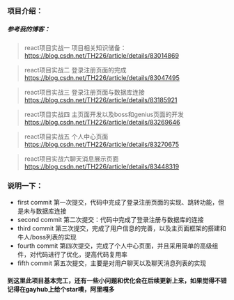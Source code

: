 ### 项目介绍：
##### 参考我的博客：
> react项目实战一 项目相关知识储备：https://blog.csdn.net/TH226/article/details/83014869

> react项目实战二 登录注册页面的完成  https://blog.csdn.net/TH226/article/details/83047495

> react项目实战三 登录注册页面与数据库连接 https://blog.csdn.net/TH226/article/details/83185921

> react项目实战四 主页面开发以及boss和genius页面的开发 https://blog.csdn.net/TH226/article/details/83269646

> react项目实战五 个人中心页面 https://blog.csdn.net/TH226/article/details/83270675

> react项目实战六聊天消息展示页面 https://blog.csdn.net/TH226/article/details/83448319

### 说明一下：
- first commit 第一次提交，代码中完成了登录注册页面的实现、跳转功能，但是未与数据库连接
- second commit 第二次提交：代码中完成了登录注册与数据库的连接
- third commit 第三次提交，完成了用户信息的完善，以及主页面框架的搭建和牛人/boss列表的实现
- fourth commit 第四次提交，完成了个人中心页面，并且采用简单的高级组件，对代码进行了优化，提高代码复用率
- fifth commit 第五次提交，主要是对用户聊天以及聊天消息列表的实现

#### 到这里此项目基本完工，还有一些小问题和优化会在后续更新上来，如果觉得不错记得在gayhub上给个star噢，阿里嘎多
